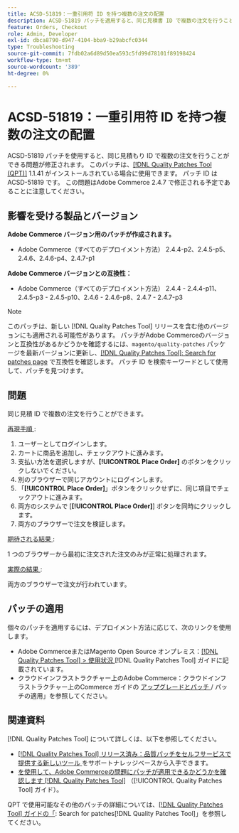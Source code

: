 ```yaml
---
title: ACSD-51819：一重引用符 ID を持つ複数の注文の配置
description: ACSD-51819 パッチを適用すると、同じ見積書 ID で複数の注文を行うことができるAdobe Commerceの問題を修正できます。
feature: Orders, Checkout
role: Admin, Developer
exl-id: dbca8790-d947-4104-bba9-b29abcfc0344
type: Troubleshooting
source-git-commit: 7fdb02a6d89d50ea593c5fd99d78101f89198424
workflow-type: tm+mt
source-wordcount: '389'
ht-degree: 0%

---
```


# ACSD-51819：一重引用符 ID を持つ複数の注文の配置

ACSD-51819 パッチを使用すると、同じ見積もり ID で複数の注文を行うことができる問題が修正されます。 このパッチは、[[!DNL Quality Patches Tool (QPT)]](https://experienceleague.adobe.com/ja/docs/commerce-operations/tools/quality-patches-tool/quality-patches-tool-to-self-serve-quality-patches) 1.1.41 がインストールされている場合に使用できます。 パッチ ID は ACSD-51819 です。 この問題はAdobe Commerce 2.4.7 で修正される予定であることに注意してください。

## 影響を受ける製品とバージョン

**Adobe Commerce バージョン用のパッチが作成されます。**

* Adobe Commerce（すべてのデプロイメント方法） 2.4.4-p2、2.4.5-p5、2.4.6、2.4.6-p4、2.4.7-p1

**Adobe Commerce バージョンとの互換性：**

* Adobe Commerce（すべてのデプロイメント方法） 2.4.4 - 2.4.4-p11、2.4.5-p3 - 2.4.5-p10、2.4.6 - 2.4.6-p8、2.4.7 - 2.4.7-p3

>[!NOTE]
>
>このパッチは、新しい [!DNL Quality Patches Tool] リリースを含む他のバージョンにも適用される可能性があります。 パッチがAdobe Commerceのバージョンと互換性があるかどうかを確認するには、`magento/quality-patches` パッケージを最新バージョンに更新し、[[!DNL Quality Patches Tool]: Search for patches page](https://experienceleague.adobe.com/tools/commerce-quality-patches/index.html?lang=ja) で互換性を確認します。 パッチ ID を検索キーワードとして使用して、パッチを見つけます。

## 問題

同じ見積 ID で複数の注文を行うことができます。

<u> 再現手順 </u>:

1. ユーザーとしてログインします。
1. カートに商品を追加し、チェックアウトに進みます。
1. 支払い方法を選択しますが、**[!UICONTROL Place Order]** のボタンをクリックしないでください。
1. 別のブラウザーで同じアカウントにログインします。
1. 「**[!UICONTROL Place Order]**」ボタンをクリックせずに、同じ項目でチェックアウトに進みます。
1. 両方のシステムで [**[!UICONTROL Place Order]**] ボタンを同時にクリックします。
1. 両方のブラウザーで注文を検証します。

<u> 期待される結果 </u>:

1 つのブラウザーから最初に注文された注文のみが正常に処理されます。

<u> 実際の結果 </u>:

両方のブラウザーで注文が行われています。

## パッチの適用

個々のパッチを適用するには、デプロイメント方法に応じて、次のリンクを使用します。

* Adobe CommerceまたはMagento Open Source オンプレミス：[[!DNL Quality Patches Tool] > 使用状況 ](/help/tools/quality-patches-tool/usage.md) [!DNL Quality Patches Tool] ガイドに記載されています。
* クラウドインフラストラクチャー上のAdobe Commerce：クラウドインフラストラクチャー上のCommerce ガイドの [ アップグレードとパッチ ](https://experienceleague.adobe.com/docs/commerce-cloud-service/user-guide/develop/upgrade/apply-patches.html?lang=ja)/ パッチの適用」を参照してください。

## 関連資料

[!DNL Quality Patches Tool] について詳しくは、以下を参照してください。

* [[!DNL Quality Patches Tool]  リリース済み：品質パッチをセルフサービスで提供する新しいツール ](https://experienceleague.adobe.com/ja/docs/commerce-operations/tools/quality-patches-tool/quality-patches-tool-to-self-serve-quality-patches) をサポートナレッジベースから入手できます。
* [ を使用して、Adobe Commerceの問題にパッチが適用できるかどうかを確認します  [!DNL Quality Patches Tool]](/help/tools/quality-patches-tool/patches-available-in-qpt/check-patch-for-magento-issue-with-magento-quality-patches.md) （[!UICONTROL Quality Patches Tool] ガイド）。


QPT で使用可能なその他のパッチの詳細については、[[!DNL Quality Patches Tool] ガイドの「](https://experienceleague.adobe.com/tools/commerce-quality-patches/index.html?lang=ja): Search for patches[!DNL Quality Patches Tool]」を参照してください。
